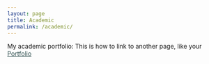 ```yaml
---
layout: page
title: Academic
permalink: /academic/
---
```


My academic portfolio: This is how to link to another page, like your
<a style="color:DarkSlateGray" href="{{site.url}}/portfolio/">Portfolio</a>
